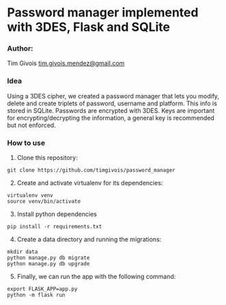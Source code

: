 # Password manager implemented with 3DES, Flask and SQLite
### Author:
Tim Givois <tim.givois.mendez@gmail.com>
### Idea
Using a 3DES cipher, we created a password manager that lets you modify, delete and create triplets of password, username and platform. This info is stored in SQLite. Passwords are encrypted with 3DES. Keys are important for encrypting/decrypting the information, a general key is recommended but not enforced.
### How to use
1. Clone this repository:
```
git clone https://github.com/timgivois/password_manager
```
2. Create and activate virtualenv for its dependencies:
```
virtualenv venv
source venv/bin/activate
```
3. Install python dependencies
```
pip install -r requirements.txt
```
4. Create a data directory and running the migrations:
```
mkdir data
python manage.py db migrate
python manage.py db upgrade
```
5. Finally, we can run the app with the following command:
```
export FLASK_APP=app.py
python -m flask run
```
